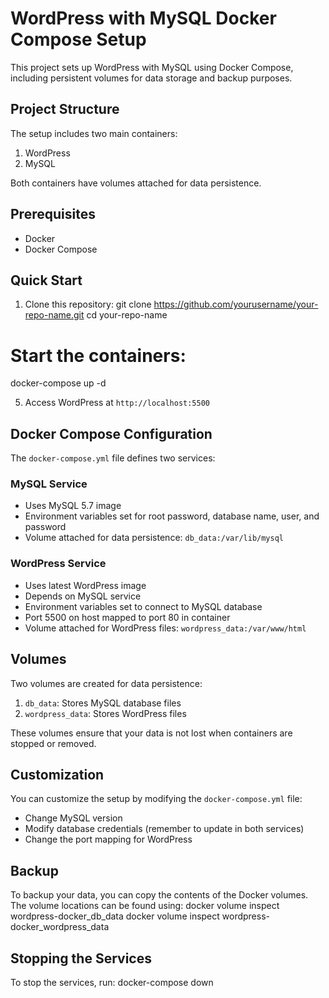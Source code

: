 # WordPress with MySQL Docker Compose Setup
This project sets up WordPress with MySQL using Docker Compose, including persistent volumes for data storage and backup purposes.

## Project Structure
The setup includes two main containers:
1. WordPress
2. MySQL

Both containers have volumes attached for data persistence.

## Prerequisites
- Docker
- Docker Compose

## Quick Start
1. Clone this repository:
git clone https://github.com/yourusername/your-repo-name.git
cd your-repo-name
   
# Start the containers:
docker-compose up -d
   
5. Access WordPress at `http://localhost:5500`

## Docker Compose Configuration
The `docker-compose.yml` file defines two services:

### MySQL Service
- Uses MySQL 5.7 image
- Environment variables set for root password, database name, user, and password
- Volume attached for data persistence: `db_data:/var/lib/mysql`

### WordPress Service
- Uses latest WordPress image
- Depends on MySQL service
- Environment variables set to connect to MySQL database
- Port 5500 on host mapped to port 80 in container
- Volume attached for WordPress files: `wordpress_data:/var/www/html`

## Volumes

Two volumes are created for data persistence:
1. `db_data`: Stores MySQL database files
2. `wordpress_data`: Stores WordPress files

These volumes ensure that your data is not lost when containers are stopped or removed.

## Customization
You can customize the setup by modifying the `docker-compose.yml` file:
- Change MySQL version
- Modify database credentials (remember to update in both services)
- Change the port mapping for WordPress

## Backup
To backup your data, you can copy the contents of the Docker volumes. The volume locations can be found using:
docker volume inspect wordpress-docker_db_data
docker volume inspect wordpress-docker_wordpress_data

## Stopping the Services

To stop the services, run:
docker-compose down
